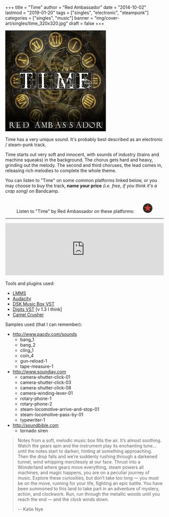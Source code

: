 +++
title = "Time"
author = "Red Ambassador"
date = "2014-10-02"
lastmod = "2019-01-20"
tags = ["singles", "electronic", "steampunk"]
categories = ["singles", "music"]
banner = "img/cover-art/singles/time_320x320.jpg"
draft = false
+++

<img src=/img/cover-art/singles/time_320x320.jpg class="thumb" alt="Time by Red Ambassador cover art">

Time has a very unique sound. It's probably best described as an electronic /
steam-punk track.

Time starts out very soft and innocent, with sounds of industry (trains and
machine squeaks) in the background. The chorus gets hard and heavy, grinding
out the melody. The second and third choruses, the lead comes in, releasing
rich melodies to complete the whole theme.

You can listen to "Time" on some common platforms linked below, or you may
choose to buy the track, **name your price** *(i.e. free, if you think it's a
crap song)* on Bandcamp.

<br>
<center>
Listen to "Time" by Red Ambassador on these platforms:

<a target="_blank" href="https://soundcloud.com/red-ambassador/time" title="Soundcloud">
    <i style="color: #FF7700;" class="fab fa-soundcloud fa-2x"></i>
</a>
&nbsp;
<a target="_blank" href="https://redambassador.bandcamp.com/track/time" title="Bandcamp">
    <i style="color: #639AA9;" class="fab fa-bandcamp fa-2x"></i>
</a>
&nbsp;
<a target="_blank" href="https://www.youtube.com/watch?v=RSRnktucY5c" title="YouTube">
    <i style="color: #e52d27;" class="fab fa-youtube fa-2x"></i>
</a>
&nbsp;
<a target="_blank" href="https://www.reverbnation.com/redambassador/song/21940713-time" title="ReverbNation">
    <img height=30px src="/img/thirdparty/reverbnation_logo_min.svg">
</a>
</center>

-------------------------------------------------------------------------------

<iframe width="100%" height="166" scrolling="no" frameborder="no" allow="autoplay" src="https://w.soundcloud.com/player/?url=https%3A//api.soundcloud.com/tracks/170417960&color=%23d00000&auto_play=false&hide_related=false&show_comments=true&show_user=true&show_reposts=false&show_teaser=true"></iframe>


<!--If you want more specific links to the samples or tools that I used, you’re not
going to get them, for a couple reasons. One is that I don’t want my website to
end up with a ton of dead links if samples start dropping off of these websites.
Another reason is that it took me a long time to find all these samples and I
believe hard work is what makes music better. You really have to put effort
into music and I want to avoid having someone come along and try to just re-make
something that I spent a lot of time to build. None the less, here are some
pointers to things I used to create this song. Please don’t abuse this list.-->

<br>

Tools and plugins used:

* <a target="_blank" href="https://lmms.io">LMMS </a>
* <a target="_blank" href="https://audacityteam.org">Audacity</a>
* <a target="_blank" href="https://www.dskmusic.com/dsk-music-box">DSK Music Box VST</a>
* <a target="_blank" href="http://www.extentofthejam.com">Digits VST</a> [v 1.3 I think]
* <a target="_blank" href="https://www.audiopluginsforfree.com/camelcrusher">Camel Crusher</a>

Samples used (that I can remember):

* <a target="_blank" href="http://www.pacdv.com/sounds">http://www.pacdv.com/sounds</a>
  * bang_1
  * bang_2
  * cling_1
  * coin_4
  * gun-reload-1
  * tape-measure-1
* <a target="_blank" href="http://www.soundjay.com">http://www.soundjay.com</a>
  * camera-shutter-click-01
  * camera-shutter-click-03
  * camera-shutter-click-08
  * camera-winding-lever-01
  * rotary-phone-1
  * rotary-phone-2
  * steam-locomotive-arrive-and-stop-01
  * steam-locomotive-pass-by-01
  * typewriter-1
* <a target="_blank" href="http://soundbible.com">http://soundbible.com</a>
  * tornado siren

> Notes from a soft, melodic music box fills the air. It’s almost soothing.
> Watch the gears spin and the instrument play its enchanting tune…until the
> notes start to darken, hinting at something approaching. Then the drop falls
> and we’re suddenly rushing through a darkened tunnel, wind whipping
> mercilessly at our face. Thrust into a Wonderland where gears move
> everything, steam powers all machines, and magic happens, you are on a
> peculiar journey of music. Explore these curiosities, but don’t take too
> long — you must be on the move, running for your life, fighting an epic
> battle. You have been summoned to this land to take part in an adventure of
> mystery, action, and clockwork. Run, run through the metallic woods until
> you reach the end — and the clock winds down.
>
> -- Katie Nye
